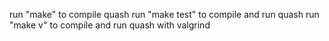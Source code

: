 run "make" to compile quash
run "make test" to compile and run quash
run "make v" to compile and run quash with valgrind

